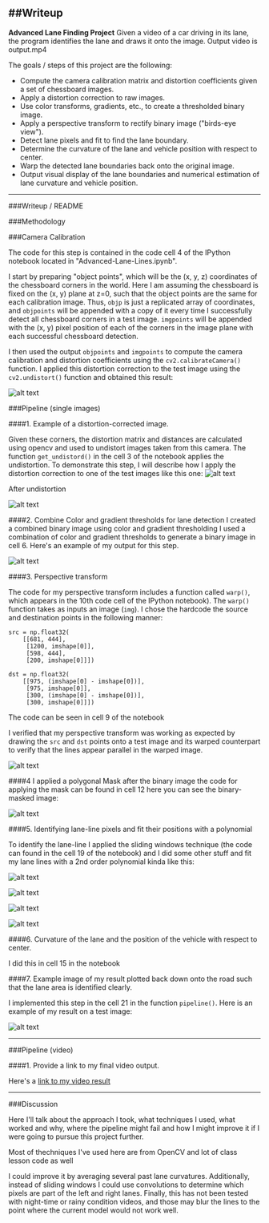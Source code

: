 ##Writeup
---

**Advanced Lane Finding Project**
Given a video of a car driving in its lane, the program identifies the lane and draws it onto the image. Output video is output.mp4

The goals / steps of this project are the following:

* Compute the camera calibration matrix and distortion coefficients given a set of chessboard images.
* Apply a distortion correction to raw images.
* Use color transforms, gradients, etc., to create a thresholded binary image.
* Apply a perspective transform to rectify binary image ("birds-eye view").
* Detect lane pixels and fit to find the lane boundary.
* Determine the curvature of the lane and vehicle position with respect to center.
* Warp the detected lane boundaries back onto the original image.
* Output visual display of the lane boundaries and numerical estimation of lane curvature and vehicle position.

[//]: # (Image References)

[image1]: ./examples/undistort_output.png "Undistorted"
[image2]: ./test_images/test1.jpg "Road Transformed"
[image3]: ./examples/binary_combo_example.jpg "Binary Example"
[image4]: ./examples/warped_straight_lines.jpg "Warp Example"
[image5]: ./examples/color_fit_lines.jpg "Fit Visual"
[image6]: ./examples/lanesDrawn.jpg "Output"
[video1]: ./project_video.mp4 "Video"
[undistordistors]: ./output_images/undistorted_test_img.jpg "Undistorted_example"
[treshold]: ./output_images/threshold.jpg "Fit Visual"
[mask]: ./output_images/4mask.jpg "Mask"
[slidingWindow]:./output_images/sliding_indow.jpg "sliding windows"
[slidingWindow2]:./output_images/SlidingWindowStep.jpg "sliding windows 2"
[slidingWindow3]:./output_images/Stepthrough.jpg "sliding windows step through"

---

###Writeup / README

###Methodology

###Camera Calibration

The code for this step is contained in the code cell 4 of the IPython notebook located in "Advanced-Lane-Lines.ipynb".  

I start by preparing "object points", which will be the (x, y, z) coordinates of the chessboard corners in the world. Here I am assuming the chessboard is fixed on the (x, y) plane at z=0, such that the object points are the same for each calibration image.  Thus, `objp` is just a replicated array of coordinates, and `objpoints` will be appended with a copy of it every time I successfully detect all chessboard corners in a test image.  `imgpoints` will be appended with the (x, y) pixel position of each of the corners in the image plane with each successful chessboard detection.  

I then used the output `objpoints` and `imgpoints` to compute the camera calibration and distortion coefficients using the `cv2.calibrateCamera()` function.  I applied this distortion correction to the test image using the `cv2.undistort()` function and obtained this result: 

![alt text][image1]

###Pipeline (single images)

####1. Example of a distortion-corrected image.

Given these corners, the distortion matrix and distances are calculated using opencv and used to undistort images taken from this camera. The function `get_undistord()` in the cell 3 of the notebook applies the undistortion.
To demonstrate this step, I will describe how I apply the distortion correction to one of the test images like this one:
![alt text][image2]

After undistortion

![alt text][undistordistors]

####2. Combine Color and gradient thresholds for lane detection
I created a combined binary image using color and gradient thresholding 
I used a combination of color and gradient thresholds to generate a binary image in cell 6.  Here's an example of my output for this step.

![alt text][treshold]

####3. Perspective transform

The code for my perspective transform includes a function called `warp()`, which appears in the 10th code cell of the IPython notebook).  The `warp()` function takes as inputs an image (`img`).  I chose the hardcode the source and destination points in the following manner:
```
src = np.float32(
    [[681, 444],
     [1200, imshape[0]],
     [598, 444],
     [200, imshape[0]]])

dst = np.float32(
    [[975, (imshape[0] - imshape[0])],
     [975, imshape[0]],
     [300, (imshape[0] - imshape[0])],
     [300, imshape[0]]])
```
The code can be seen in cell 9 of the notebook

I verified that my perspective transform was working as expected by drawing the `src` and `dst` points onto a test image and its warped counterpart to verify that the lines appear parallel in the warped image.

![alt text][image4]

####4  I applied a polygonal Mask after the binary image
the code for applying the mask can be found in cell 12
here you can see the binary-masked image:

![alt text][mask]

####5. Identifying lane-line pixels and fit their positions with a polynomial

To identify the lane-line I applied the sliding windows technique (the code can found in the cell 19 of the notebook) and I did some other stuff and fit my lane lines with a 2nd order polynomial kinda like this:

![alt text][image5]

![alt text][slidingWindow]

![alt text][slidingWindow2]

![alt text][slidingWindow3]


####6. Curvature of the lane and the position of the vehicle with respect to center.

I did this in cell 15 in the notebook 

####7. Example image of my result plotted back down onto the road such that the lane area is identified clearly.

I implemented this step in the cell 21 in the function `pipeline()`.  Here is an example of my result on a test image:

![alt text][image6]

---

###Pipeline (video)

####1. Provide a link to my final video output.  

Here's a [link to my video result](https://youtu.be/BSKNAGcw6Sw)

---

###Discussion

Here I'll talk about the approach I took, what techniques I used, what worked and why, where the pipeline might fail and how I might improve it if I were going to pursue this project further. 

Most of thechniques I've used here are from OpenCV and lot of class lesson code as well
 
I could improve it by averaging several past lane curvatures. Additionally, instead of sliding windows I could use convolutions to determine which pixels are part of the left and right lanes. Finally, this has not been tested with night-time or rainy condition videos, and those may blur the lines to the point where the current model would not work well.

